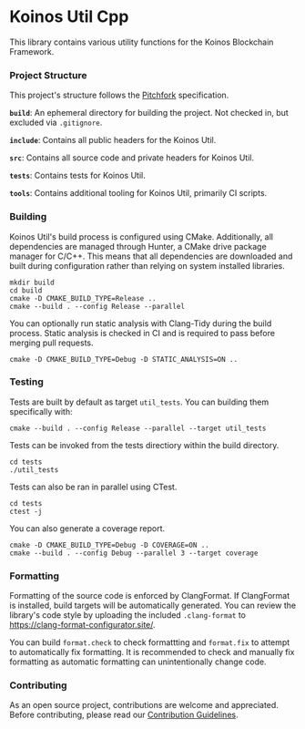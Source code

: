 # Koinos Util Cpp

This library contains various utility functions for the Koinos Blockchain Framework.

### Project Structure

This project's structure follows the [Pitchfork](https://api.csswg.org/bikeshed/?force=1&url=https://raw.githubusercontent.com/vector-of-bool/pitchfork/develop/data/spec.bs) specification.

**`build`**: An ephemeral directory for building the project. Not checked in, but excluded via `.gitignore`.

**`include`**: Contains all public headers for the Koinos Util.

**`src`**: Contains all source code and private headers for Koinos Util.

**`tests`**: Contains tests for Koinos Util.

**`tools`**: Contains additional tooling for Koinos Util, primarily CI scripts.

### Building

Koinos Util's build process is configured using CMake. Additionally, all dependencies are managed through Hunter, a CMake drive package manager for C/C++. This means that all dependencies are downloaded and built during configuration rather than relying on system installed libraries.

```console
mkdir build
cd build
cmake -D CMAKE_BUILD_TYPE=Release ..
cmake --build . --config Release --parallel
```

You can optionally run static analysis with Clang-Tidy during the build process. Static analysis is checked in CI and is required to pass before merging pull requests.

```console
cmake -D CMAKE_BUILD_TYPE=Debug -D STATIC_ANALYSIS=ON ..
```

### Testing

Tests are built by default as target `util_tests`. You can building them specifically with:

```console
cmake --build . --config Release --parallel --target util_tests
```

Tests can be invoked from the tests directiory within the build directory.

```console
cd tests
./util_tests
```

Tests can also be ran in parallel using CTest.

```console
cd tests
ctest -j
```

You can also generate a coverage report.

```console
cmake -D CMAKE_BUILD_TYPE=Debug -D COVERAGE=ON ..
cmake --build . --config Debug --parallel 3 --target coverage
```

### Formatting

Formatting of the source code is enforced by ClangFormat. If ClangFormat is installed, build targets will be automatically generated. You can review the library's code style by uploading the included `.clang-format` to https://clang-format-configurator.site/.

You can build `format.check` to check formattting and `format.fix` to attempt to automatically fix formatting. It is recommended to check and manually fix formatting as automatic formatting can unintentionally change code.

### Contributing

As an open source project, contributions are welcome and appreciated. Before contributing, please read our [Contribution Guidelines](CONTRIBUTING.md).
